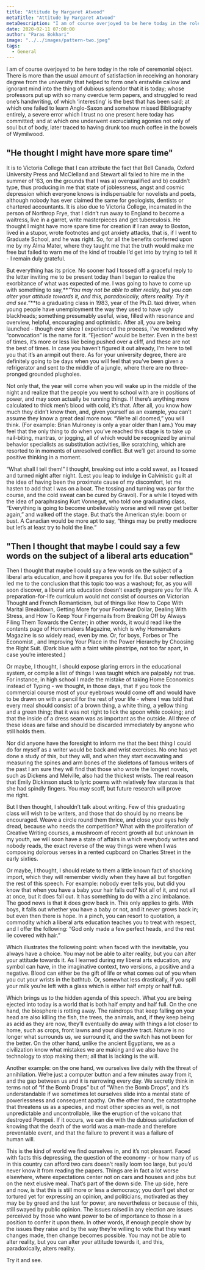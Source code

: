 ```yaml
---
title: "Attitude by Margaret Atwood"
metaTitle: "Attitude by Margaret Atwood"
metaDescription: "I am of course overjoyed to be here today in the role of ceremonial object. There is more than the usual amount of satisfaction in receiving an honorary degree from the university that helped to form one’s erstwhile callow and ignorant mind into the thing of dubious splendor that it is today;"
date: 2020-02-11 07:00:00
author: "Paras Bokhari"
image: "../../images/pattern-two.jpeg"
tags:
  - General
---
```


I am of course overjoyed to be here today in the role of ceremonial object. There is more than the usual amount of satisfaction in receiving an honorary degree from the university that helped to form one’s erstwhile callow and ignorant mind into the thing of dubious splendor that it is today; whose professors put up with so many overdue term papers, and struggled to read one’s handwriting, of which ‘interesting’ is the best that has been said; at which one failed to learn Anglo-Saxon and somehow missed Bibliography entirely, a severe error which I trust no one present here today has committed; and at which one underwent excruciating agonies not only of soul but of body, later traced to having drunk too much coffee in the bowels of Wymilwood.

## "He thought I might have more spare time"

It is to Victoria College that I can attribute the fact that Bell Canada, Oxford University Press and McClelland and Stewart all failed to hire me in the summer of ‘63, on the grounds that I was a) overqualified and b) couldn’t type, thus producing in me that state of joblessness, angst and cosmic depression which everyone knows is indispensable for novelists and poets, although nobody has ever claimed the same for geologists, dentists or chartered accountants. It is also due to Victoria College, incarnated in the person of Northrop Frye, that I didn’t run away to England to become a waitress, live in a garret, write masterpieces and get tuberculosis. He thought I might have more spare time for creation if I ran away to Boston, lived in a stupor, wrote footnotes and got anxiety attacks, that is, if I went to Graduate School, and he was right. So, for all the benefits conferred upon me by my Alma Mater, where they taught me that the truth would make me free but failed to warn me of the kind of trouble I’d get into by trying to tell it - I remain duly grateful.

But everything has its price. No sooner had I tossed off a graceful reply to the letter inviting me to be present today than I began to realize the exorbitance of what was expected of me. I was going to have to come up with something to say,**_“You may not be able to alter reality, but you can alter your attitude towards it, and this, paradoxically, alters reality. Try it and see.”_**to a graduating class in 1983, year of the Ph.D. taxi driver, when young people have unemployment the way they used to have ugly blackheads; something presumably useful, wise, filled with resonance and overview, helpful, encouraging and optimistic. After all, you are being launched - though ever since I experienced the process, I’ve wondered why “convocation” is the name for it. “Ejection” would be better. Even in the best of times, it’s more or less like being pushed over a cliff, and these are not the best of times. In case you haven’t figured it out already, I’m here to tell you that it’s an armpit out there. As for your university degree, there are definitely going to be days when you will feel that you’ve been given a refrigerator and sent to the middle of a jungle, where there are no three-pronged grounded plugholes.

Not only that, the year will come when you will wake up in the middle of the night and realize that the people you went to school with are in positions of power, and may soon actually be running things. If there’s anything more calculated to thick men’s blood with cold, it’s that. After all, you know how much they didn’t know then, and, given yourself as an example, you can’t assume they know a great deal more now. “We’re all doomed,” you will think. (For example: Brian Mulroney is only a year older than I am.) You may feel that the only thing to do when you’ve reached this stage is to take up nail-biting, mantras, or jogging, all of which would be recognized by animal behavior specialists as substitution activities, like scratching, which are resorted to in moments of unresolved conflict. But we’ll get around to some positive thinking in a moment.

“What shall I tell them!” I thought, breaking out into a cold sweat, as I tossed and turned night after night. (Lest you leap to indulge in Calvinistic guilt at the idea of having been the proximate cause of my discomfort, let me hasten to add that I was on a boat. The tossing and turning was par for the course, and the cold sweat can be cured by Gravol). For a while I toyed with the idea of paraphrasing Kurt Vonnegut, who told one graduating class, “Everything is going to become unbelievably worse and will never get better again,” and walked off the stage. But that’s the American style: boom or bust. A Canadian would be more apt to say, “things may be pretty mediocre but let’s at least try to hold the line.”

## "Then I thought that maybe I could say a few words on the subject of a liberal arts education"

Then I thought that maybe I could say a few words on the subject of a liberal arts education, and how it prepares you for life. But sober reflection led me to the conclusion that this topic too was a washout; for, as you will soon discover, a liberal arts education doesn’t exactly prepare you for life. A preparation-for-life curriculum would not consist of courses on Victorian Thought and French Romanticism, but of things like How to Cope With Marital Breakdown, Getting More for your Footwear Dollar, Dealing With Stress, and How To Keep Your Fingernails from Breaking Off by Always Filing Them Towards the Center; in other words, it would read like the contents page of Homemakers Magazine, which is why Homemakers Magazine is so widely read, even by me. Or, for boys, Forbes or The Economist , and Improving Your Place in the Power Hierarchy by Choosing the Right Suit. (Dark blue with a faint white pinstripe, not too far apart, in case you’re interested.)

Or maybe, I thought, I should expose glaring errors in the educational system, or compile a list of things I was taught which are palpably not true. For instance, in high school I made the mistake of taking Home Economics instead of Typing - we thought, in those days, that if you took the commercial course most of your eyebrows would come off and would have to be drawn on with a pencil for the rest of your life - where I was told that every meal should consist of a brown thing, a white thing, a yellow thing and a green thing; that it was not right to lick the spoon while cooking; and that the inside of a dress seam was as important as the outside. All three of these ideas are false and should be discarded immediately by anyone who still holds them.

Nor did anyone have the foresight to inform me that the best thing I could do for myself as a writer would be back and wrist exercises. No one has yet done a study of this, but they will, and when they start excavating and measuring the spines and arm bones of the skeletons of famous writers of the past I am sure they will find that those who wrote the longest novels, such as Dickens and Melville, also had the thickest wrists. The real reason that Emily Dickinson stuck to lyric poems with relatively few stanzas is that she had spindly fingers. You may scoff, but future research will prove me right.

But I then thought, I shouldn’t talk about writing. Few of this graduating class will wish to be writers, and those that do should by no means be encouraged. Weave a circle round them thrice, and close your eyes holy dread, because who needs the competition? What with the proliferation of Creative Writing courses, a mushroom of recent growth all but unknown in my youth, we will soon have a state of affairs in which everybody writes and nobody reads, the exact reverse of the way things were when I was composing dolorous verses in a rented cupboard on Charles Street in the early sixties.

Or maybe, I thought, I should relate to them a little known fact of shocking import, which they will remember vividly when they have all but forgotten the rest of this speech. For example: nobody ever tells you, but did you know that when you have a baby your hair falls out? Not all of it, and not all at once, but it does fall out. It has something to do with a zinc imbalance. The good news is that it does grow back in. This only applies to girls. With boys, it falls out whether you have a baby or not, and it never grows back in; but even then there is hope. In a pinch, you can resort to quotation, a commodity which a liberal arts education teaches you to treat with respect, and I offer the following: “God only made a few perfect heads, and the rest lie covered with hair.”

Which illustrates the following point: when faced with the inevitable, you always have a choice. You may not be able to alter reality, but you can alter your attitude towards it. As I learned during my liberal arts education, any symbol can have, in the imaginative context, two versions, a positive and a negative. Blood can either be the gift of life or what comes out of you when you cut your wrists in the bathtub. Or, somewhat less drastically, if you spill your milk you’re left with a glass which is either half empty or half full.

Which brings us to the hidden agenda of this speech. What you are being ejected into today is a world that is both half empty and half full. On the one hand, the biosphere is rotting away. The raindrops that keep falling on your head are also killing the fish, the trees, the animals, and, if they keep being as acid as they are now, they’ll eventually do away with things a lot closer to home, such as crops, front lawns and your digestive tract. Nature is no longer what surrounds us, we surround it, and the switch has not been for the better. On the other hand, unlike the ancient Egyptians, we as a civilization know what mistakes we are making and we also have the technology to stop making them; all that is lacking is the will.

Another example: on the one hand, we ourselves live daily with the threat of annihilation. We’re just a computer button and a few minutes away from it, and the gap between us and it is narrowing every day. We secretly think in terms not of “If the Bomb Drops” but of “When the Bomb Drops”, and it’s understandable if we sometimes let ourselves slide into a mental state of powerlessness and consequent apathy. On the other hand, the catastrophe that threatens us as a species, and most other species as well, is not unpredictable and uncontrollable, like the eruption of the volcano that destroyed Pompeii. If it occurs, we can die with the dubious satisfaction of knowing that the death of the world was a man-made and therefore preventable event, and that the failure to prevent it was a failure of human will.

This is the kind of world we find ourselves in, and it’s not pleasant. Faced with facts this depressing, the question of the economy - or how many of us in this country can afford two cars doesn’t really loom too large, but you’d never know it from reading the papers. Things are in fact a lot worse elsewhere, where expectations center not on cars and houses and jobs but on the next elusive meal. That’s part of the down side. The up side, here and now, is that this is still more or less a democracy; you don’t get shot or tortured yet for expressing an opinion, and politicians, motivated as they may be by greed and the lust for power, are nevertheless or because of this, still swayed by public opinion. The issues raised in any election are issues perceived by those who want power to be of importance to those in a position to confer it upon them. In other words, if enough people show by the issues they raise and by the way they’re willing to vote that they want changes made, then change becomes possible. You may not be able to alter reality, but you can alter your attitude towards it, and this, paradoxically, alters reality.

Try it and see.
